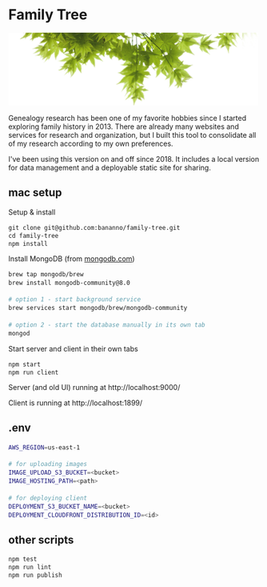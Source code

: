 # Family Tree

![leaves](client/public/assets/images/leaves.png)

Genealogy research has been one of my favorite hobbies since I started exploring family history in 2013.
There are already many websites and services for research and organization, but I built this tool to
consolidate all of my research according to my own preferences.

I've been using this version on and off since 2018. It includes a local version for data management and
a deployable static site for sharing.

## mac setup

Setup & install

```
git clone git@github.com:bananno/family-tree.git
cd family-tree
npm install
```

Install MongoDB
(from [mongodb.com](https://www.mongodb.com/docs/manual/tutorial/install-mongodb-on-os-x/))

```sh
brew tap mongodb/brew
brew install mongodb-community@8.0

# option 1 - start background service
brew services start mongodb/brew/mongodb-community

# option 2 - start the database manually in its own tab
mongod
```

Start server and client in their own tabs

```
npm start
npm run client
```

Server (and old UI) running at http://localhost:9000/

Client is running at http://localhost:1899/

## .env

```sh
AWS_REGION=us-east-1

# for uploading images
IMAGE_UPLOAD_S3_BUCKET=<bucket>
IMAGE_HOSTING_PATH=<path>

# for deploying client
DEPLOYMENT_S3_BUCKET_NAME=<bucket>
DEPLOYMENT_CLOUDFRONT_DISTRIBUTION_ID=<id>
```

## other scripts

```
npm test
npm run lint
npm run publish
```
